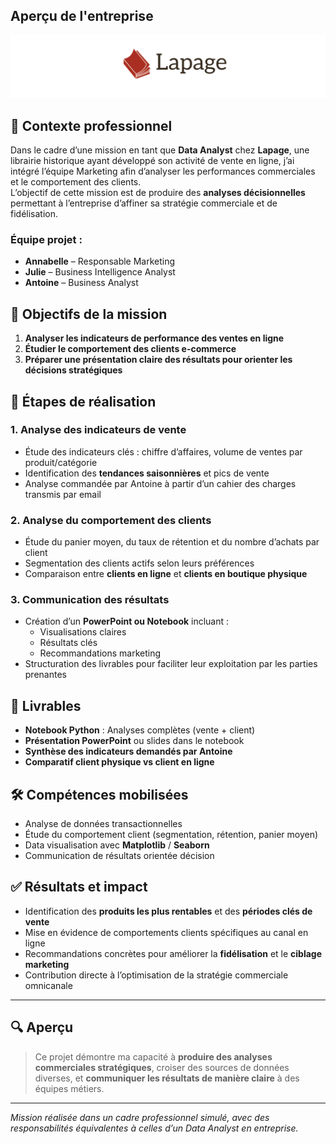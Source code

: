 ## Aperçu de l'entreprise

![Aperçu du site web](images/DA_projet6.PNG)

## 📌 Contexte professionnel

Dans le cadre d’une mission en tant que **Data Analyst** chez **Lapage**, une librairie historique ayant développé son activité de vente en ligne, j’ai intégré l’équipe Marketing afin d’analyser les performances commerciales et le comportement des clients.  
L’objectif de cette mission est de produire des **analyses décisionnelles** permettant à l’entreprise d’affiner sa stratégie commerciale et de fidélisation.

### Équipe projet :
- **Annabelle** – Responsable Marketing  
- **Julie** – Business Intelligence Analyst  
- **Antoine** – Business Analyst

## 🎯 Objectifs de la mission

1. **Analyser les indicateurs de performance des ventes en ligne**
2. **Étudier le comportement des clients e-commerce**
3. **Préparer une présentation claire des résultats pour orienter les décisions stratégiques**

## 🧩 Étapes de réalisation

### 1. Analyse des indicateurs de vente

- Étude des indicateurs clés : chiffre d’affaires, volume de ventes par produit/catégorie
- Identification des **tendances saisonnières** et pics de vente
- Analyse commandée par Antoine à partir d’un cahier des charges transmis par email

### 2. Analyse du comportement des clients

- Étude du panier moyen, du taux de rétention et du nombre d’achats par client
- Segmentation des clients actifs selon leurs préférences
- Comparaison entre **clients en ligne** et **clients en boutique physique**

### 3. Communication des résultats

- Création d’un **PowerPoint ou Notebook** incluant :
  - Visualisations claires
  - Résultats clés
  - Recommandations marketing
- Structuration des livrables pour faciliter leur exploitation par les parties prenantes

## 📂 Livrables

- **Notebook Python** : Analyses complètes (vente + client)
- **Présentation PowerPoint** ou slides dans le notebook
- **Synthèse des indicateurs demandés par Antoine**
- **Comparatif client physique vs client en ligne**

## 🛠️ Compétences mobilisées

- Analyse de données transactionnelles
- Étude du comportement client (segmentation, rétention, panier moyen)
- Data visualisation avec **Matplotlib** / **Seaborn**
- Communication de résultats orientée décision

## ✅ Résultats et impact

- Identification des **produits les plus rentables** et des **périodes clés de vente**
- Mise en évidence de comportements clients spécifiques au canal en ligne
- Recommandations concrètes pour améliorer la **fidélisation** et le **ciblage marketing**
- Contribution directe à l’optimisation de la stratégie commerciale omnicanale

---

## 🔍 Aperçu

> Ce projet démontre ma capacité à **produire des analyses commerciales stratégiques**, croiser des sources de données diverses, et **communiquer les résultats de manière claire** à des équipes métiers.

---

*Mission réalisée dans un cadre professionnel simulé, avec des responsabilités équivalentes à celles d’un Data Analyst en entreprise.*
